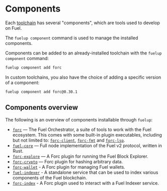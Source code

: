 # Components

Each [toolchain] has several "components", which are tools used to develop on Fuel.

The `fuelup component` command is used to manage the installed components.

Components can be added to an already-installed toolchain with the `fuelup component` command:

```sh
fuelup component add forc
```

In custom toolchains, you also have the choice of adding a specific version of a component:

```sh
fuelup component add forc@0.30.1
```

## Components overview

The following is an overview of components installable through `fuelup`:

- [`forc`] — The Fuel Orchestrator, a suite of tools to work with the Fuel ecosystem. This comes
with some built-in plugin executables, including but not limited to: [`forc-client`], [`forc-fmt`] and [`forc-lsp`].
- [`fuel-core`] — Full node implementation of the Fuel v2 protocol, written in Rust.
- [`forc-explore`] — A Forc plugin for running the Fuel Block Explorer.
- [`forc-crypto`] — Forc plugin for hashing arbitrary data.
- [`forc-wallet`] - A Forc plugin for managing Fuel wallets.
- [`fuel-indexer`] - A standalone service that can be used to index various components of the Fuel blockchain.
- [`forc-index`] - A Forc plugin used to interact with a Fuel Indexer service.

[toolchain]: toolchains.md
[`forc`]: https://fuellabs.github.io/sway/master/book/forc/index.html
[`fuel-core`]: https://github.com/FuelLabs/fuel-core
[`forc-explore`]: https://fuellabs.github.io/sway/master/book/forc/plugins/forc_explore.html
[`forc-fmt`]: https://fuellabs.github.io/sway/master/book/forc/plugins/forc_fmt.html
[`forc-crypto`]: https://fuellabs.github.io/sway/master/book/forc/plugins/forc_crypto.html
[`forc-lsp`]: https://fuellabs.github.io/sway/master/book/forc/plugins/forc_lsp.html
[`forc-client`]: https://fuellabs.github.io/sway/master/book/forc/plugins/forc_client/index.html
[`forc-wallet`]: https://github.com/FuelLabs/forc-wallet
[`fuel-indexer`]: https://github.com/FuelLabs/fuel-indexer
[`forc-index`]: https://github.com/FuelLabs/fuel-indexer
